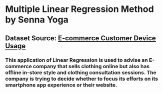 # Multiple Linear Regression Method by Senna Yoga
## Dataset Source: [E-commerce Customer Device Usage](https://www.kaggle.com/datasets/iyadavvaibhav/ecommerce-customer-device-usage)
### This application of Linear Regression is used to advise an E-commerce company that sells clothing online but also has offline in-store style and clothing consultation sessions. The company is trying to decide whether to focus its efforts on its smartphone app experience or their website.
